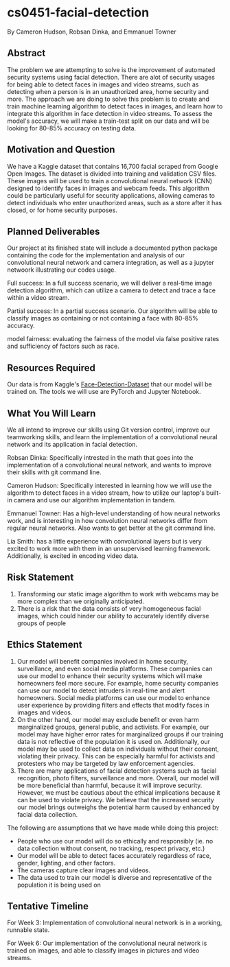 # cs0451-facial-detection
By Cameron Hudson, Robsan Dinka, and Emmanuel Towner

## Abstract

The problem we are attempting to solve is the improvement of automated security systems using facial detection. There are alot of security usages for being able to detect faces in images and video streams, such as detecting when a person is in an unauthorized area, home security and more. The approach we are doing to solve this problem is to create and train machine learning algorithm to detect faces in images, and learn how to integrate this algorithm in face detection in video streams. To assess the model's accuracy, we will make a train-test split on our data and  will be looking for 80-85% accuracy on testing data. 


## Motivation and Question

We have a Kaggle dataset that contains 16,700 facial scraped from Google Open Images. The dataset is divided into training and validation CSV files. These images will be used to train a convolutional neural network (CNN) designed to identify faces in images and webcam feeds. This algorithm could be particularly useful for security applications, allowing cameras to detect individuals who enter unauthorized areas, such as a store after it has closed, or for home security purposes.

## Planned Deliverables
Our project at its finished state will include a documented python package containing the code for the implementation and analysis of our convolutional neural network and camera integration, as well as a jupyter netwoork illustrating our codes usage.

Full success: In a full success scenario, we will deliver a real-time image detection algorithm, which can utilize a camera to detect and trace a face within a video stream.

Partial success: In a partial success scenario. Our algorithm will be able to classify images as containing or not containing a face with 80-85% accuracy.

model fairness: evaluating the fairness of the model via false positive rates and sufficiency of factors such as race.

## Resources Required

Our data is from Kaggle's [Face-Detection-Dataset](https://www.kaggle.com/datasets/fareselmenshawii/face-detection-dataset) that our model will be trained on. The tools we will use are PyTorch and Jupyter Notebook.

## What You Will Learn

We all intend to improve our skills using Git version control, improve our teamworking skills, and learn the implementation of a convolutional neural network and
its application in facial detection.

Robsan Dinka: Specifically intrested in the math that goes into the implementation of a convolutional neural network, and wants to improve their skills with git command line.

Cameron Hudson: Specifically interested in learning how we will use the algorithm to detect faces in a video stream, how to utilize our laptop's built-in camera and use our algorithm implementation in tandem. 

Emmanuel Towner: Has a high-level understanding of how neural networks work, and is interesting in how convolution neural networks differ from regular neural networks. Also wants to get better at the git command line.

Lia Smith: has a little experience with convolutional layers but is very excited to work more with them in an unsupervised learning framework. Additionally, is excited in encoding video data. 

## Risk Statement

1. Transforming our static image algorithm to work with webcams may be more complex than we originally anticipated.  
2. There is a risk that the data consists of very homogeneous facial images, which could hinder our ability to accurately identify diverse groups of people 

## Ethics Statement
1. Our model will benefit companies involved in home security, surveillance, and even social media platforms. These companies can use our model to enhance their security systems which will make homeowners feel more secure. For example, home security companies can use our model to detect intruders in real-time and alert homeowners. Social media platforms can use our model to enhance user experience by providing filters and effects that modify faces in images and videos.
2. On the other hand, our model may exclude benefit or even harm marginalized groups, general public, and activists. For example, our model may have higher error rates for marginalized groups if our training data is not reflective of the population it is used on. Additionally, our model may be used to collect data on individuals without their consent, violating their privacy. This can be especially harmful for activists and protesters who may be targeted by law enforcement agencies.
3. There are many applications of facial detection systems such as facial recognition, photo filters, surveillance and more. Overall, our model will be more beneficial than harmful, because it will improve security. However, we must be cautious about the ethical implications because it can be used to violate privacy. We believe that the increased security our model brings outweighs the potential harm caused by enhanced by facial data collection. 

The following are assumptions that we have made while doing this project:
* People who use our model will do so ethically and responsibly (ie. no data collection without consent, no tracking, respect privacy, etc.)
* Our model will be able to detect faces accurately regardless of race, gender, lighting, and other factors.
* The cameras capture clear images and videos.
* The data used to train our model is diverse and representative of the population it is being used on




## Tentative Timeline
For Week 3: Implementation of convolutional neural network is in a working, runnable state.

For Week 6: Our implementation of the convolutional neural network is trained on images, and able to classify images in pictures and video streams.
